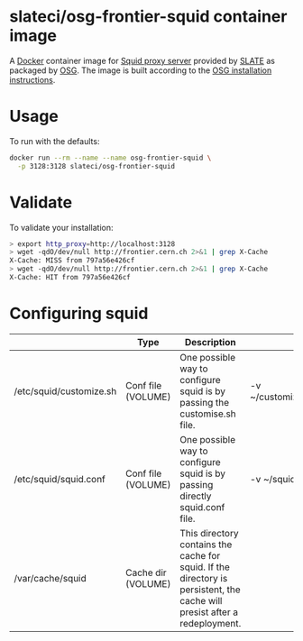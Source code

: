 # slateci/osg-frontier-squid container image

A [Docker](https://www.docker.com/) container image for [Squid proxy server](http://www.squid-cache.org/) provided by [SLATE](http://slateci.org) as packaged by [OSG](https://www.opensciencegrid.org/). The image is built according to the [OSG installation instructions](http://opensciencegrid.github.io/docs/data/frontier-squid/).

# Usage

To run with the defaults:

```bash
docker run --rm --name --name osg-frontier-squid \
  -p 3128:3128 slateci/osg-frontier-squid
```

# Validate

To validate your installation:

```bash
> export http_proxy=http://localhost:3128
> wget -qdO/dev/null http://frontier.cern.ch 2>&1 | grep X-Cache
X-Cache: MISS from 797a56e426cf
> wget -qdO/dev/null http://frontier.cern.ch 2>&1 | grep X-Cache
X-Cache: HIT from 797a56e426cf
```

# Configuring squid

|   | Type | Description  | Example |
|---|---|---|---|
| /etc/squid/customize.sh | Conf file (VOLUME)  | One possible way to configure squid is by passing the customise.sh file.  | -v ~/customize.sh:/etc/squid/customize.sh  |
| /etc/squid/squid.conf  | Conf file (VOLUME)  | One possible way to configure squid is by passing directly squid.conf file.  | -v ~/squid.conf:/etc/squid/squid.conf  |
| /var/cache/squid  | Cache dir (VOLUME)  | This directory contains the cache for squid. If the directory is persistent, the cache will presist after a redeployment.  |   |
